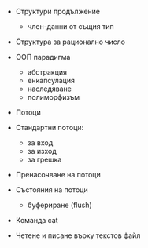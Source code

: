 - Структури продължение
  - член-данни от същия тип

- Структура за рационално число

- ООП парадигма
  - абстракция
  - енкапсулация
  - наследяване
  - полиморфизъм

- Потоци

- Стандартни потоци:
  - за вход
  - за изход
  - за грешка

- Пренасочване на потоци

- Състояния на потоци
  - буфериране (flush)

- Команда cat

- Четене и писане върху текстов файл